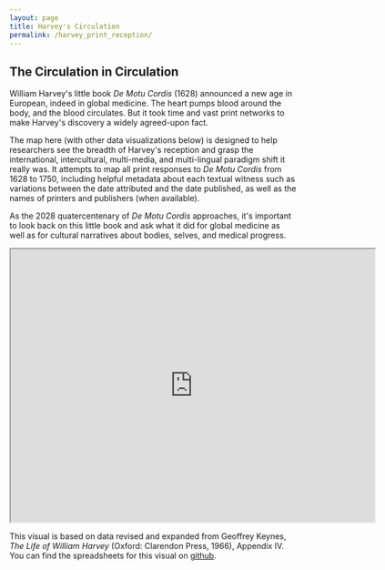 ```yaml
---
layout: page
title: Harvey's Circulation
permalink: /harvey_print_reception/
---
```


## The Circulation in Circulation

William Harvey's little book *De Motu Cordis* (1628) announced a new age in European, indeed in global medicine. The heart pumps blood around the body, and the blood circulates. But it took time and vast print networks to make Harvey's discovery a widely agreed-upon fact.

The map here (with other data visualizations below) is designed to help researchers see the breadth of Harvey's reception and grasp the international, intercultural, multi-media, and multi-lingual paradigm shift it really was. It attempts to map all print responses to *De Motu Cordis* from 1628 to 1750, including helpful metadata about each textual witness such as variations between the date attributed and the date published, as well as the names of printers and publishers (when available).

As the 2028 quatercentenary of *De Motu Cordis* approaches, it's important to look back on this little book and ask what it did for global medicine as well as for cultural narratives about bodies, selves, and medical progress.


<iframe src="https://www.google.com/maps/d/u/0/embed?mid=1HZNg5inc7k9_VUbWWgVEKgJWlVU50LdB" width="640" height="480"></iframe>

This visual is based on data revised and expanded from Geoffrey Keynes, *The Life of William Harvey* (Oxford: Clarendon Press, 1966), Appendix IV. You can find the spreadsheets for this visual on [github](https://github.com/azimmern/WilliamHarveyNetwork).
